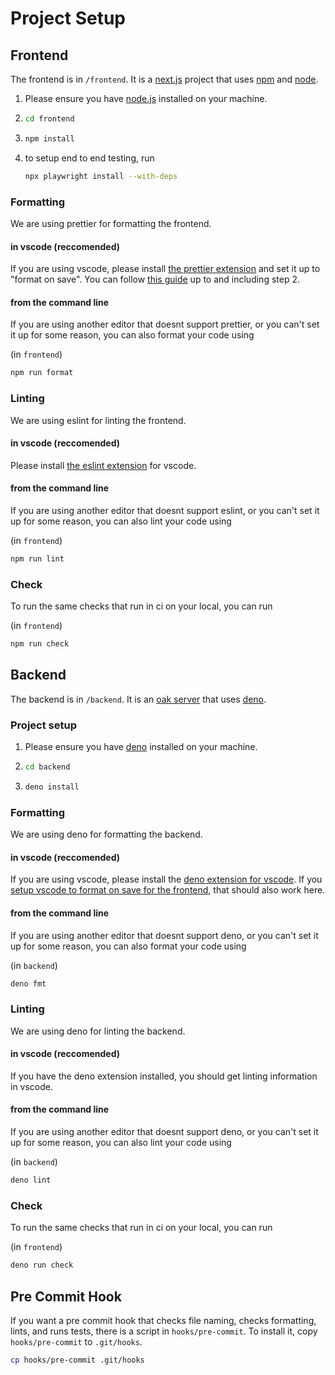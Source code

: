 # Project Setup

## Frontend

The frontend is in `/frontend`. It is a [next.js](https://nextjs.org/) project that uses [npm](https://www.npmjs.com/) and [node](https://nodejs.org/en).

1. Please ensure you have [node.js](https://nodejs.org/en) installed on your machine.
2. ```sh
   cd frontend
   ```
3. ```sh
   npm install
   ```
4. to setup end to end testing, run
   ```sh
   npx playwright install --with-deps
   ```

### Formatting

We are using prettier for formatting the frontend.

#### in vscode (reccomended)

If you are using vscode, please install [the prettier extension](https://marketplace.visualstudio.com/items?itemName=esbenp.prettier-vscode) and set it up to "format on save". You can follow [this guide](https://www.digitalocean.com/community/tutorials/how-to-format-code-with-prettier-in-visual-studio-code) up to and including step 2.

#### from the command line

If you are using another editor that doesnt support prettier, or you can't set it up for some reason, you can also format your code using

(in `frontend`)
```sh
npm run format
```

### Linting

We are using eslint for linting the frontend.

#### in vscode (reccomended)

Please install [the eslint extension](https://marketplace.visualstudio.com/items?itemName=dbaeumer.vscode-eslint) for vscode.

#### from the command line

If you are using another editor that doesnt support eslint, or you can't set it up for some reason, you can also lint your code using

(in `frontend`)
```sh
npm run lint
```

### Check

To run the same checks that run in ci on your local, you can run

(in `frontend`)
```sh
npm run check
```

## Backend

The backend is in `/backend`. It is an [oak server](https://oakserver.org/) that uses [deno](https://deno.com/).

### Project setup

1. Please ensure you have [deno](https://deno.com/) installed on your machine.
2. ```sh
   cd backend
   ```
3. ```sh
   deno install
   ```

### Formatting

We are using deno for formatting the backend.

#### in vscode (reccomended)

If you are using vscode, please install the [deno extension for vscode](https://marketplace.visualstudio.com/items?itemName=denoland.vscode-deno). If you [setup vscode to format on save for the frontend](#in-vscode-reccomended), that should also work here.

#### from the command line

If you are using another editor that doesnt support deno, or you can't set it up for some reason, you can also format your code using

(in `backend`)
```bash
deno fmt
```

### Linting

We are using deno for linting the backend.

#### in vscode (reccomended)

If you have the deno extension installed, you should get linting information in vscode.

#### from the command line

If you are using another editor that doesnt support deno, or you can't set it up for some reason, you can also lint your code using

(in `backend`)
```bash
deno lint
```

### Check

To run the same checks that run in ci on your local, you can run

(in `frontend`)
```sh
deno run check
```

## Pre Commit Hook

If you want a pre commit hook that checks file naming, checks formatting, lints, and runs tests, there is a script in `hooks/pre-commit`. To install it, copy `hooks/pre-commit` to `.git/hooks`.

```sh
cp hooks/pre-commit .git/hooks
```
